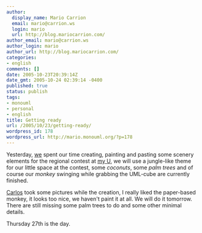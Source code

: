```yaml
---
author:
  display_name: Mario Carrion
  email: mario@carrion.ws
  login: mario
  url: http://blog.mariocarrion.com/
author_email: mario@carrion.ws
author_login: mario
author_url: http://blog.mariocarrion.com/
categories:
- english
comments: []
date: 2005-10-23T20:39:14Z
date_gmt: 2005-10-24 02:39:14 -0400
published: true
status: publish
tags:
- monouml
- personal
- english
title: Getting ready
url: /2005/10/23/getting-ready/
wordpress_id: 178
wordpress_url: http://mario.monouml.org/?p=178
---
```


<p>Yesterday, <a href="http://hgmiguel.blogspot.com">w</a><a href="http://carloshit.blogspot.com/">e</a> spent our time creating, painting and pasting some scenery elements for the regional contest at <a href="http://www.itver.edu.mx">my U</a>, we will use a jungle-like theme for our little space at the contest, some <em>coconuts</em>, some <em>palm trees</em> and of course our <em>monkey</em> swinging while grabbing the UML-cube are currently finished.</p>
<p><a href="http://carloshit.blogspot.com/">Carlos</a> took some pictures while the creation, I really liked the paper-based monkey, it looks too nice, we haven't paint it at all. We will do it tomorrow. There are still missing some palm trees to do and some other minimal details.</p>
<p>Thursday 27th is the day.</p>

